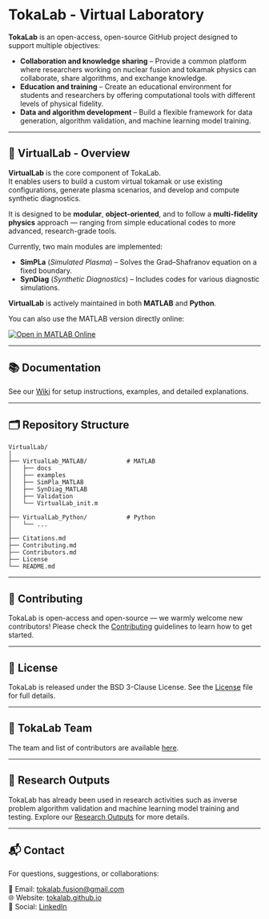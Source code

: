 # TokaLab - Virtual Laboratory

**TokaLab** is an open-access, open-source GitHub project designed to support multiple objectives:

* **Collaboration and knowledge sharing** – Provide a common platform where researchers working on nuclear fusion and tokamak physics can collaborate, share algorithms, and exchange knowledge.  
* **Education and training** – Create an educational environment for students and researchers by offering computational tools with different levels of physical fidelity.  
* **Data and algorithm development** – Build a flexible framework for data generation, algorithm validation, and machine learning model training.

---

## 🔬 VirtualLab - Overview

**VirtualLab** is the core component of TokaLab.  
It enables users to build a custom virtual tokamak or use existing configurations, generate plasma scenarios, and develop and compute synthetic diagnostics.  

It is designed to be **modular**, **object-oriented**, and to follow a **multi-fidelity physics** approach — ranging from simple educational codes to more advanced, research-grade tools.

Currently, two main modules are implemented:
* **SimPLa** (*Simulated Plasma*) – Solves the Grad–Shafranov equation on a fixed boundary.  
* **SynDiag** (*Synthetic Diagnostics*) – Includes codes for various diagnostic simulations.  

**VirtualLab** is actively maintained in both **MATLAB** and **Python**.

You can also use the MATLAB version directly online:

[![Open in MATLAB Online](https://www.mathworks.com/images/responsive/global/open-in-matlab-online.svg)](https://matlab.mathworks.com/open/github/v1?repo=TokaLab/VirtualLab)

---

## 📚 Documentation

See our [Wiki](https://github.com/TokaLab/VirtualLab/wiki) for setup instructions, examples, and detailed explanations.

---

## 🗂 Repository Structure

```plaintext
VirtualLab/
│
├── VirtualLab_MATLAB/           # MATLAB
│   ├── docs
│   ├── examples
│   ├── SimPla_MATLAB
│   ├── SynDiag_MATLAB
│   ├── Validation            
│   └── VirtualLab_init.m
│
├── VirtualLab_Python/           # Python
│   └── ...
│ 
├── Citations.md
├── Contributing.md
├── Contributors.md
├── License
└── README.md             
```

---
## 🤝 Contributing

TokaLab is open-access and open-source — we warmly welcome new contributors!
Please check the [Contributing](./Contributing.md) guidelines to learn how to get started.

---
## 📄 License

TokaLab is released under the BSD 3-Clause License.
See the [License](./License) file for full details.

---
## 👥 TokaLab Team
The team and list of contributors are available [here](./Contributors.md).  

--- 
## 🧪 Research Outputs

TokaLab has already been used in research activities such as inverse problem algorithm validation and machine learning model training and testing. Explore our [Research Outputs](https://tokalab.github.io/Publications/) for more details.

---
## 📬 Contact

For questions, suggestions, or collaborations:

📧 Email: [tokalab.fusion@gmail.com](mailto:tokalab.fusion@gmail.com)  
🌐 Website: [tokalab.github.io](https://tokalab.github.io/)  
💼 Social: [LinkedIn](https://www.linkedin.com/company/tokalab-fusion/)  

